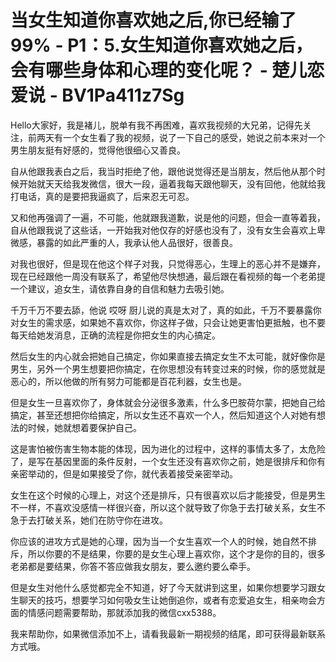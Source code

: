 # 当女生知道你喜欢她之后,你已经输了99% - P1：5.女生知道你喜欢她之后，会有哪些身体和心理的变化呢？ - 楚儿恋爱说 - BV1Pa411z7Sg

Hello大家好，我是褚儿，脱单有我不再困难，喜欢我视频的大兄弟，记得先关注，前两天有一个女生看了我的视频，说了一下自己的感受，她说之前本来对一个男生朋友挺有好感的，觉得他很细心又善良。

自从他跟我表白之后，我当时拒绝了他，跟他说觉得还是当朋友，然后他从那个时候开始就天天给我发微信，很大一段，逼着我每天跟他聊天，没有回他，他就给我打电话，真的是要把我逼疯了，后来忍无可忍。

又和他再强调了一遍，不可能，他就跟我道歉，说是他的问题，但会一直等着我，自从他跟我说了这些话，一开始我对他仅存的好感也没有了，没有女生会喜欢上卑微感，暴露的如此严重的人，我承认他人品很好，很善良。

对我也很好，但是现在他这个样子对我，只觉得恶心，生理上的恶心并不是嫌弃，现在已经跟他一周没有联系了，希望他尽快想通，最后跟在看视频的每一个老弟提一个建议，追女生，请依靠自身的自信和魅力去吸引她。

千万千万不要去舔，他说 哎呀 厨儿说的真是太对了，真的如此，千万不要暴露你对女生的需求感，如果她不喜欢你，你这样子做，只会让她更害怕更抵触，也不要每天给她发消息，正确的流程是你把女生的内心搞定。

然后女生的内心就会把她自己搞定，你如果直接去搞定女生不太可能，就好像你是男生，另外一个男生想要把你搞定，在你思想没有转变过来的时候，你的感觉就是恶心的，所以他做的所有努力可能都是百花利器，女生也是。

但是女生一旦喜欢你了，身体就会分泌很多激素，什么多巴胺荷尔蒙，把她自己给搞定，甚至还想把你给搞定，所以女生还不喜欢一个人，然后知道这个人对她有想法的时候，她就想着要保护自己。

这是害怕被伤害生物本能的体现，因为进化的过程中，这样的事情太多了，太危险了，是写在基因里面的条件反射，一个女生还没有喜欢你之前，她是很排斥和你有亲密举动的，但是如果接受了你，就代表着接受亲密举动。

女生在这个时候的心理上，对这个还是排斥，只有很喜欢以后才能接受，但是男生不一样，不喜欢没感情一样很兴奋，所以这个就导致了你急于去打破关系，女生不急于去打破关系，她们在防守你在进攻。

你应该的进攻方式是她的心理，因为当一个女生喜欢一个人的时候，她自然不排斥，所以你要的不是结果，你要的是女生心理上喜欢你，这个才是你的目的，很多老弟都是要结果，你答不答应做我女朋友，要么邀约要么牵手。

但是女生对他什么感觉都完全不知道，好了今天就讲到这里，如果你想要学习跟女生聊天的技巧，想要学习如何吸女生让她倒追你，或者有恋爱追女生，相亲吻会方面的情感问题需要帮助，那就添加我的微信cxx5388。

我来帮助你，如果微信添加不上，请看我最新一期视频的结尾，即可获得最新联系方式哦。
